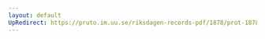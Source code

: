 ```yaml
---
layout: default
UpRedirect: https://pruto.im.uu.se/riksdagen-records-pdf/1878/prot-1878--fk--038/prot-1878--fk--038_040.pdf
---
```

